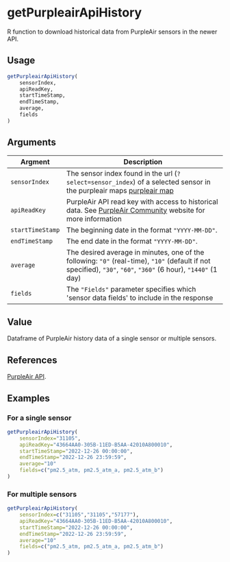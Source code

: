 # getPurpleairApiHistory

R function to download historical data from PurpleAir sensors in the newer API.

## Usage
```R
getPurpleairApiHistory(
    sensorIndex,  
    apiReadKey,
    startTimeStamp,
    endTimeStamp,
    average,
    fields
)
```

## Arguments
| Argment | Description |
| --- | --- |
| `sensorIndex` | The sensor index found in the url (`?select=sensor_index`) of a selected sensor in the purpleair maps [purpleair map](https://map.purpleair.com/1/mPM25/a10/p31536000/cC4?select=3968#10.91/-10.0081/-67.8154) |
| `apiReadKey` | PurpleAir API read key with access to historical data. See [PurpleAir Community](https://community.purpleair.com/t/historical-api-endpoints-are-now-restricted/1557) website for more information |
| `startTimeStamp` | The beginning date in the format `"YYYY-MM-DD"`. |
| `endTimeStamp` | The end date in the format `"YYYY-MM-DD"`. |
| `average` | The desired average in minutes, one of the following: `"0"` (real-time), `"10"` (default if not specified), `"30"`, `"60"`, `"360"` (6 hour), `"1440"`  (1 day)  |
| `fields` | The `"Fields"` parameter specifies which 'sensor data fields' to include in the response |

## Value
Dataframe of PurpleAir history data of a single sensor or multiple sensors.

## References
[PurpleAir API](https://api.purpleair.com/).

## Examples

### For a single sensor
```R
getPurpleairApiHistory(
    sensorIndex="31105",  
    apiReadKey="43664AA0-305B-11ED-B5AA-42010A800010",
    startTimeStamp="2022-12-26 00:00:00",
    endTimeStamp="2022-12-26 23:59:59",
    average="10"
    fields=c("pm2.5_atm, pm2.5_atm_a, pm2.5_atm_b")
)
```

### For multiple sensors
```R
getPurpleairApiHistory(
    sensorIndex=c("31105","31105","57177"),  
    apiReadKey="43664AA0-305B-11ED-B5AA-42010A800010",
    startTimeStamp="2022-12-26 00:00:00",
    endTimeStamp="2022-12-26 23:59:59",
    average="10"
    fields=c("pm2.5_atm, pm2.5_atm_a, pm2.5_atm_b")
)
```
